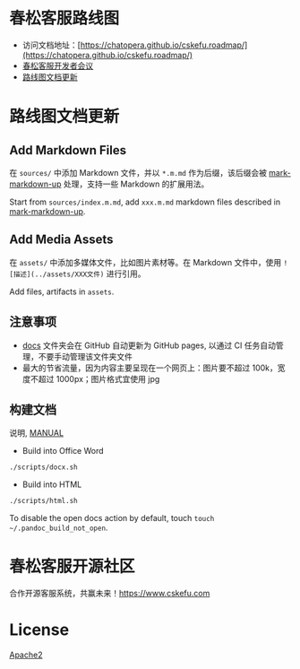 # 春松客服路线图

* 访问文档地址：[https://chatopera.github.io/cskefu.roadmap/](https://chatopera.github.io/cskefu.roadmap/)
* [春松客服开发者会议](https://chatopera.github.io/cskefu.roadmap/#春松客服开发者会议)
* [路线图文档更新](#路线图文档更新)

# 路线图文档更新

## Add Markdown Files

在 `sources/` 中添加 Markdown 文件，并以 `*.m.md` 作为后缀，该后缀会被 [mark-markdown-up](https://github.com/hailiang-wang/mark-markdown-up) 处理，支持一些 Markdown 的扩展用法。

Start from `sources/index.m.md`, add `xxx.m.md` markdown files described in [mark-markdown-up](https://github.com/hailiang-wang/mark-markdown-up).

## Add Media Assets

在 `assets/` 中添加多媒体文件，比如图片素材等。在 Markdown 文件中，使用 ```![描述](../assets/XXX文件)``` 进行引用。

Add files, artifacts in `assets`.

## 注意事项

* [docs](./docs) 文件夹会在 GitHub 自动更新为 GitHub pages, 以通过 CI 任务自动管理，不要手动管理该文件夹文件
* 最大的节省流量，因为内容主要呈现在一个网页上：图片要不超过 100k，宽度不超过 1000px；图片格式宜使用 jpg

## 构建文档

说明, [MANUAL](./MANUAL.md)

* Build into Office Word

```bash
./scripts/docx.sh
```

* Build into HTML

```bash
./scripts/html.sh
```

To disable the open docs action by default, touch `touch ~/.pandoc_build_not_open`.

# 春松客服开源社区

合作开源客服系统，共赢未来！<https://www.cskefu.com>

# License

[Apache2](./LICENSE)
